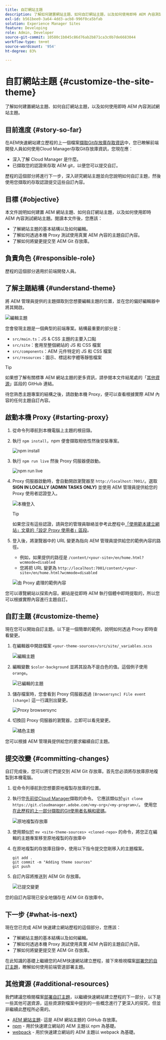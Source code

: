 ```yaml
---
title: 自訂網站主題
description: 了解如何建置網站主題、如何自訂網站主題，以及如何使用即時 AEM 內容測試網站主題。
exl-id: b561bee0-3a64-4dd3-acb8-996f0ca5bfab
solution: Experience Manager Sites
feature: Developing
role: Admin, Developer
source-git-commit: 10580c1b045c86d76ab2b871ca3c0b7de6683044
workflow-type: tm+mt
source-wordcount: '954'
ht-degree: 83%

---
```


# 自訂網站主題 {#customize-the-site-theme}

了解如何建置網站主題、如何自訂網站主題，以及如何使用即時 AEM 內容測試網站主題。

## 目前進度 {#story-so-far}

在AEM快速網站建立歷程的上一個檔案[擷取Git存放庫存取資訊](retrieve-access.md)中，您已瞭解前端開發人員如何使用Cloud Manager存取Git存放庫資訊，您現在應：

* 深入了解 Cloud Manager 是什麼。
* 已擷取您的認證來存取 AEM git，以便您可以提交自訂。

歷程的這個部分將進行下一步，深入研究網站主題並向您說明如何自訂主題，然後使用您擷取的存取認證提交這些自訂內容。

## 目標 {#objective}

本文件說明如何建置 AEM 網站主題、如何自訂網站主題，以及如何使用即時 AEM 內容測試網站主題。閱讀本文件後，您應該：

* 了解網站主題的基本結構以及如何編輯。
* 了解如何透過本機 Proxy 測試使用真實 AEM 內容的主題自訂內容。
* 了解如何將變更提交至 AEM Git 存放庫。

## 負責角色 {#responsible-role}

歷程的這個部分適用於前端開發人員。

## 了解主題結構 {#understand-theme}

將 AEM 管理員提供的主題擷取到您想要編輯主題的位置，並在您的偏好編輯器中將其開啟。

![編輯主題](assets/edit-theme.png)

您會發現主題是一個典型的前端專案。結構最重要的部分是：

* `src/main.ts`：JS &amp; CSS 主題的主要入口點
* `src/site`：套用至整個網站的 JS 和 CSS 檔案
* `src/components`：AEM 元件特定的 JS 和 CSS 檔案
* `src/resources`：圖示、標誌和字體等靜態檔案

>[!TIP]
>
>如果想了解有關標準 AEM 網站主題的更多資訊，請參閱本文件結尾處的「[其他資源](#additional-resources)」區段的 GitHub 連結。

待您熟悉主題專案的結構之後，請啟動本機 Proxy，便可以查看根據實際 AEM 內容的任何主題自訂內容。

## 啟動本機 Proxy {#starting-proxy}

1. 從命令列導航到本機電腦上主題的根目錄。
1. 執行 `npm install`，npm 便會擷取相依性然後安裝專案。

   ![npm install](assets/npm-install.png)

1. 執行 `npm run live` 然後 Proxy 伺服器便啟動。

   ![npm run live](assets/npm-run-live.png)

1. Proxy 伺服器啟動時，會自動開啟瀏覽器至 `http://localhost:7001/`。選取 **SIGN IN LOCALLY (ADMIN TASKS ONLY)** 並使用 AEM 管理員提供給您的 Proxy 使用者認證登入。

   ![本機登入](assets/sign-in-locally.png)

   >[!TIP]
   >
   >如果您沒有這些認證，請與您的管理員聯絡並參考此歷程中[「使用範本建立網站」文章的「設定 Proxy 使用者」區段](/help/journey-sites/quick-site/create-site.md#proxy-user)。

1. 登入後，將瀏覽器中的 URL 變更為指向 AEM 管理員提供給您的範例內容的路徑。

   * 例如，如果提供的路徑是 `/content/<your-site>/en/home.html?wcmmode=disabled`
   * 您將把 URL 變更為 `http://localhost:7001/content/<your-site>/en/home.html?wcmmode=disabled`

   ![由 Proxy 處理的範例內容](assets/proxied-sample-content.png)

您可以導覽網站以探索內容。網站是從即時 AEM 執行個體中即時提取的，所以您可以根據實際內容進行主題自訂。

## 自訂主題 {#customize-theme}

現在您可以開始自訂主題。以下是一個簡單的範例，說明如何透過 Proxy 即時查看變更。

1. 在編輯器中開啟檔案 `<your-theme-sources>/src/site/_variables.scss`

   ![編輯主題](assets/edit-theme.png)

1. 編輯變數 `$color-background` 並將其設為不是白色的值。這個例子使用 `orange`。

   ![已編輯的主題](assets/edited-theme.png)

1. 儲存檔案時，您會看到 Proxy 伺服器透過 `[Browsersync] File event [change]` 這一行識別出變更。

   ![Proxy browsersync](assets/proxy-browsersync.png)

1. 切換回 Proxy 伺服器的瀏覽器，立即可以看見變更。

   ![橘色主題](assets/orange-theme.png)

您可以根據 AEM 管理員提供給您的要求繼續自訂主題。

## 提交改變 {#committing-changes}

自訂完成後，您可以將它們提交到 AEM Git 存放庫。首先您必須將存放庫原地複製到本機電腦。

1. 從命令列導航到您想要原地複製存放庫的位置。
1. 執行您[先前從Cloud Manager](retrieve-access.md)擷取的命令。 它應該類似於`git clone https://git.cloudmanager.adobe.com/<my-org>/<my-program>/`。 使用您[在此歷程的上一部分擷取的Git使用者名稱和密碼](retrieve-access.md)。

   ![原地複製存放庫](assets/clone-repo.png)

1. 使用類似於 `mv <site-theme-sources> <cloned-repo>` 的命令，將您正在編輯的主題專案移至原地複製的存放庫中
1. 在原地複製的存放庫目錄中，使用以下指令提交您剛移入的主題檔案。

   ```text
   git add .
   git commit -m "Adding theme sources"
   git push
   ```

1. 自訂內容將推送到 AEM Git 存放庫。

   ![已提交變更](assets/changes-committed.png)

您的自訂內容現已安全地儲存在 AEM Git 存放庫中。

## 下一步 {#what-is-next}

現在您已完成 AEM 快速建立網站歷程的這個部分，您應該：

* 了解網站主題的基本結構以及如何編輯。
* 了解如何透過本機 Proxy 測試使用真實 AEM 內容的主題自訂內容。
* 了解如何將變更提交至 AEM Git 存放庫。

在此知識的基礎上繼續您的AEM快速網站建立歷程，接下來檢視檔案[部署您的自訂主題](deploy-theme.md)，瞭解如何使用前端管道部署主題。

## 其他資源 {#additional-resources}

我們建議您檢閱檔案[部署自訂主題](deploy-theme.md)，以繼續快速網站建立歷程的下一部分，以下是一些其他可選資源，這些資源對檔案中提到的一些概念進行了更深入的探究，但並非繼續此歷程所必需的。

* [AEM 網站主題](https://github.com/adobe/aem-site-template-standard-theme-e2e)- 這是 AEM 網站主題的 GitHub 存放庫。
* [npm](https://www.npmjs.com) - 用於快速建立網站的 AEM 主題以 npm 為基礎。
* [webpack](https://webpack.js.org) - 用於快速建立網站的 AEM 主題以 webpack 為基礎。
